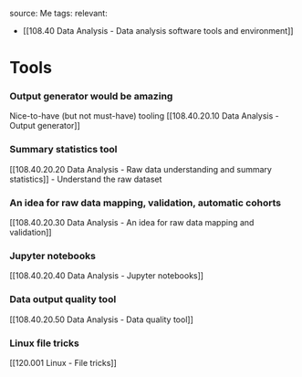 source: Me
tags: 
relevant: 
- [[108.40 Data Analysis - Data analysis software tools and environment]]

# Tools

### Output generator would be amazing
Nice-to-have (but not must-have) tooling
[[108.40.20.10 Data Analysis - Output generator]]

### Summary statistics tool
[[108.40.20.20 Data Analysis - Raw data understanding and summary statistics]] - Understand the raw dataset

### An idea for raw data mapping, validation, automatic cohorts
[[108.40.20.30 Data Analysis - An idea for raw data mapping and validation]]

### Jupyter notebooks
[[108.40.20.40 Data Analysis - Jupyter notebooks]]

### Data output quality tool
[[108.40.20.50 Data Analysis - Data quality tool]]

### Linux file tricks
[[120.001 Linux - File tricks]]